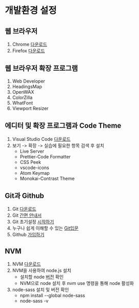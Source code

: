 
# 개발환경 설정
## 웹 브라우저
1. Chrome [다운로드](https://www.google.co.kr/chrome/index.html)  
2. Firefox [다운로드](https://www.mozilla.org/ko/firefox/new/)  

## 웹 브라우저 확장 프로그램
1. Web Developer  
2. HeadingsMap  
3. OpenWAX  
4. ColorZilla   
5. WhatFont 
6. Viewport Resizer  

## 에디터 및 확장 프로그램과 Code Theme
1. Visual Studio Code [다운로드](https://code.visualstudio.com/)
2. 보기 -> 확장 -> 실습에 필요한 항목 검색 후 설치  
   * Live Server   
   * Prettier-Code Formatter  
   * CSS Peek  
   * vscode-icons  
   * Atom Keymap   
   * Monokai-Contrast Theme 
   
## Git과 Github 
1. Git [다운로드](https://git-scm.com/downloads)
2. Git [간편 안내서](https://rogerdudler.github.io/git-guide/index.ko.html)  
3. Git 초기설정 [시작하기](https://goo.gl/hqYsPC)
4. 누구나 쉽게 이해할 수 있는 [Git입문](https://backlog.com/git-tutorial/kr/)
4. Github [가입하기](https://github.com/)

## NVM 
1. NVM [다운로드](https://github.com/creationix/nvm)
2. NVM을 사용하여 node.js 설치  
   * 설치할 node [버전](https://nodejs.org/en/) 확인  
   * NVM으로 node 설치 후 nvm use 명령을 통해 node 활성화  
3. node-sass 설치 및 버전 확인
   * npm install --global node-sass 
   * node-sass -v  
